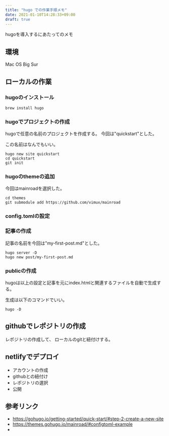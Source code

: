 ```yaml
---
title: "hugo での作業手順メモ"
date: 2021-01-10T14:28:33+09:00
draft: true
---
```

hugoを導入するにあたってのメモ

## 環境
Mac OS Big Sur

## ローカルの作業
### hugoのインストール

    brew install hugo

### hugoでプロジェクトの作成
hugoで任意の名前のプロジェクトを作成する。
今回は"quickstart"とした。

この名前はなんでもいい。

    hugo new site quickstart
    cd quickstart
    git init
###  hugoのthemeの追加
今回はmainroadを選択した。


    cd themes
    git submodule add https://github.com/vimux/mainroad

### config.tomlの設定


### 記事の作成
記事の名前を今回は"my-first-post.md"とした。

    hugo server -D
    hugo new post/my-first-post.md

### publicの作成
hugoは以上の設定と記事を元にindex.htmlと関連するファイルを自動で生成する。

生成は以下のコマンドでいい。

    hugo -D


## githubでレポジトリの作成
レポジトリの作成して、
ローカルのgitと紐付けする。

## netlifyでデプロイ
- アカウントの作成
- githubとの紐付け
- レポジトリの選択
- 公開


## 参考リンク
- https://gohugo.io/getting-started/quick-start/#step-2-create-a-new-site
- https://themes.gohugo.io/mainroad/#configtoml-example
- 
